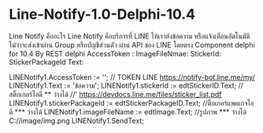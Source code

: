 # Line-Notify-1.0-Delphi-10.4
Line Notify คืออะไร Line Notify คือบริการที่ LINE ให้เราส่งข้อความ หรือแจ้งเตือนอัตโนมัติ ไม่ว่าจะส่งเข้าผ่าน Group หรือบัญชีส่วนตัว ผ่าน API ของ LINE โดยตรง 
Component delphi for 10.4 By REST delphi
AccessToken :
ImageFileNmae:
StickerId:
StickerPackageId
Text:

LINENotify1.AccessToken := ''; // TOKEN LINE   https://notify-bot.line.me/my/
LINENotify1.Text := 'ข้อความ';
LINENotify1.stickerId := edtStickerID.Text;   //สติ๊กเกอร์ไอดี  ** ว่างได้ //'  https://devdocs.line.me/files/sticker_list.pdf
LINENotify1.stickerPackageId := edtStickerPackageID.Text; //ติ๊กเกอร์แพคเกจไอดี  ***  ว่างได้
LINENotify1.imageFileName := edtImage.Text; //รูปภาพ  *** ว่างได้ C://image/img.png
LINENotify1.SendText;

